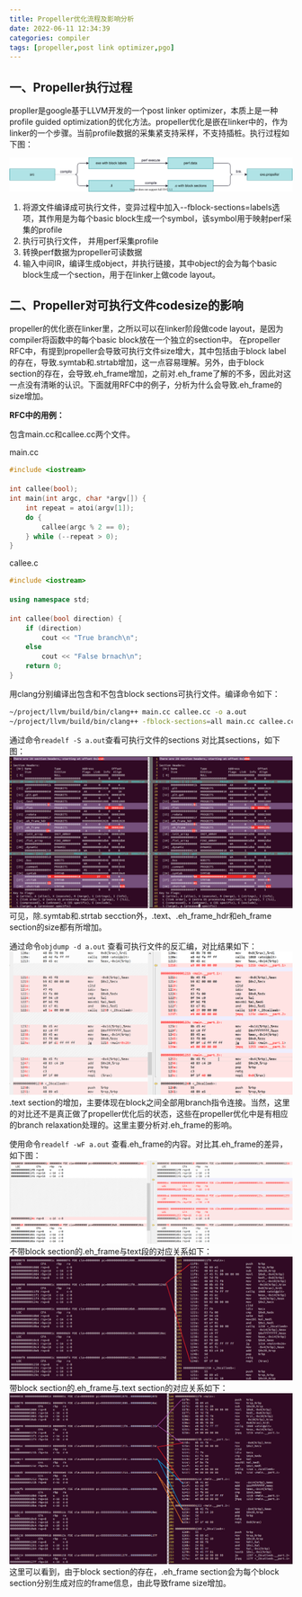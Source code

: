 ```yaml
---
title: Propeller优化流程及影响分析
date: 2022-06-11 12:34:39
categories: compiler
tags: [propeller,post link optimizer,pgo]
---
```

## 一、Propeller执行过程
propller是google基于LLVM开发的一个post linker optimizer，本质上是一种profile guided optimization的优化方法。propeller优化是嵌在linker中的，作为linker的一个步骤。当前profile数据的采集紧支持采样，不支持插桩。执行过程如下图：

![](Propeller优化流程及影响分析/Propeller_workflow.drawio.svg)

1. 将源文件编译成可执行文件，变异过程中加入--fblock-sections=labels选项，其作用是为每个basic block生成一个symbol，该symbol用于映射perf采集的profile
2. 执行可执行文件， 并用perf采集profile
3. 转换perf数据为propeller可读数据
4. 输入中间IR，编译生成object，并执行链接，其中object的会为每个basic block生成一个section，用于在linker上做code layout。

## 二、Propeller对可执行文件codesize的影响
propeller的优化嵌在linker里，之所以可以在linker阶段做code layout，是因为compiler将函数中的每个basic block放在一个独立的section中。
在propeller RFC中，有提到propeller会导致可执行文件size增大，其中包括由于block label的存在，导致.symtab和.strtab增加，这一点容易理解。另外，由于block section的存在，会导致.eh_frame增加，之前对.eh_frame了解的不多，因此对这一点没有清晰的认识。下面就用RFC中的例子，分析为什么会导致.eh_frame的size增加。

**RFC中的用例：**

包含main.cc和callee.cc两个文件。

main.cc
```c++
#include <iostream>

int callee(bool);
int main(int argc, char *argv[]) {
    int repeat = atoi(argv[1]);
    do {
        callee(argc % 2 == 0);
    } while (--repeat > 0);
}
```
callee.c
```c++
#include <iostream>

using namespace std;

int callee(bool direction) {
    if (direction)
        cout << "True branch\n";
    else
        cout << "False brnach\n";
    return 0;
}
```

用clang分别编译出包含和不包含block sections可执行文件。编译命令如下：
```sh
~/project/llvm/build/bin/clang++ main.cc callee.cc -o a.out
~/project/llvm/build/bin/clang++ -fblock-sections=all main.cc callee.cc -o a.out.sections
```
通过命令`readelf -S a.out`查看可执行文件的sections
对比其sections，如下图：
![](Propeller优化流程及影响分析/section_cmp.png)
可见，除.symtab和.strtab secction外，.text、.eh_frame_hdr和eh_frame section的size都有所增加。

通过命令`objdump -d a.out` 查看可执行文件的反汇编，对比结果如下：
![](Propeller优化流程及影响分析/text_section_cmp.png)
.text section的增加，主要体现在block之间全部用branch指令连接。当然，这里的对比还不是真正做了propeller优化后的状态，这些在propeller优化中是有相应的branch relaxation处理的。这里主要分析对.eh_frame的影响。
 
 使用命令`readelf -wF a.out` 查看.eh_frame的内容。对比其.eh_frame的差异，如下图：
 ![](Propeller优化流程及影响分析/frame_cmp.png)
 不带block section的.eh_frame与text段的对应关系如下：
 ![](Propeller优化流程及影响分析/frame_text_origin.png)
 带block section的.eh_frame与.text section的对应关系如下：
 ![](Propeller优化流程及影响分析/frame_text_propeller.png)
 这里可以看到，由于block section的存在，.eh_frame section会为每个block section分别生成对应的frame信息，由此导致frame size增加。